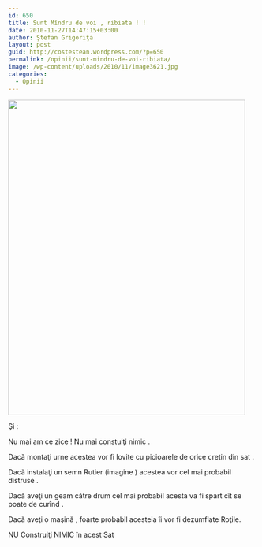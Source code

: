 ```yaml
---
id: 650
title: Sunt Mîndru de voi , ribiata ! !
date: 2010-11-27T14:47:15+03:00
author: Ştefan Grigoriţa
layout: post
guid: http://costestean.wordpress.com/?p=650
permalink: /opinii/sunt-mindru-de-voi-ribiata/
image: /wp-content/uploads/2010/11/image3621.jpg
categories:
  - Opinii
---
```

<a href="http://costestean.wordpress.com/2010/11/27/sunt-mindru-de-voi-ribiata/image361/" rel="attachment wp-att-651"><img class="aligncenter size-full wp-image-651" title="Poftim" src="http://costestean.files.wordpress.com/2010/11/image361.jpg" alt="" width="480" height="640" srcset="http://costestitv.ddev.local/wp-content/uploads/2010/11/image361.jpg 480w, http://costestitv.ddev.local/wp-content/uploads/2010/11/image361-225x300.jpg 225w" sizes="(max-width: 480px) 100vw, 480px" /></a>

Şi :

Nu mai am ce zice ! Nu mai constuiţi nimic .

Dacă montaţi urne acestea vor fi lovite cu picioarele de orice cretin din sat .

Dacă instalaţi un semn Rutier (imagine ) acestea vor cel mai probabil distruse .

Dacă aveţi un geam către drum cel mai probabil acesta va fi spart cît se poate de curînd .

Dacă aveţi o maşină , foarte probabil acesteia îi vor fi dezumflate Roţile.

NU Construiţi NIMIC în acest Sat